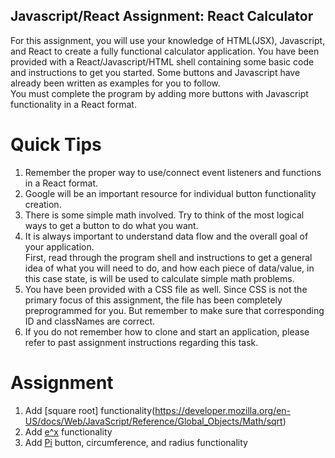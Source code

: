 ## Javascript/React Assignment: React Calculator

For this assignment, you will use your knowledge of HTML(JSX), Javascript, and React to
create a fully functional calculator application.  You have been provided with a
React/Javascript/HTML shell containing some basic code and instructions to get you
started. Some buttons and Javascript have already been written as examples for you to follow.  
You must complete the program by adding more buttons with Javascript functionality in
a React format.  

# Quick Tips

1. Remember the proper way to use/connect event listeners and functions in a React format.  
2. Google will be an important resource for individual button functionality creation.
3. There is some simple math involved.  Try to think of the most logical ways to get a
button to do what you want.
4. It is always important to understand data flow and the overall goal of your application.  
First, read through the program shell and instructions to get a general idea of what you
will need to do, and how each piece of data/value, in this case state, is will be used to
calculate simple math problems.
5. You have been provided with a CSS file as well.  Since CSS is not the primary focus of
this assignment, the file has been completely preprogrammed for you.  But remember to make
sure that corresponding ID and classNames are correct.
6. If you do not remember how to clone and start an application, please refer to past
assignment instructions regarding this task.

# Assignment
1. Add [square root] functionality(https://developer.mozilla.org/en-US/docs/Web/JavaScript/Reference/Global_Objects/Math/sqrt)
2. Add [e^x](https://developer.mozilla.org/en-US/docs/Web/JavaScript/Reference/Global_Objects/Math/E) functionality
3. Add [Pi](https://developer.mozilla.org/en-US/docs/Web/JavaScript/Reference/Global_Objects/Math/PI) button, circumference, and radius functionality
